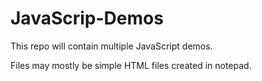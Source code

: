 # JavaScrip-Demos
This repo will contain multiple JavaScript demos.

Files may mostly be simple HTML files created in notepad.
